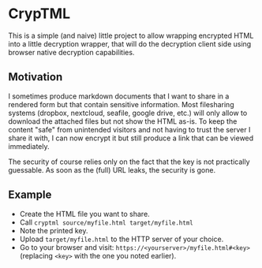 # CrypTML

This is a simple (and naive) little project to allow wrapping encrypted HTML into
a little decryption wrapper, that will do the decryption client side
using browser native decryption capabilities.

## Motivation

I sometimes produce markdown documents that I want to share in a rendered
form but that contain sensitive information. Most filesharing systems (dropbox,
nextcloud, seafile, google drive, etc.) will only allow to download the
attached files but not show the HTML as-is. To keep the content "safe" from
unintended visitors and not having to trust the server I share it with, I can
now encrypt it but still produce a link that can be viewed immediately.

The security of course relies only on the fact that the key is not practically
guessable. As soon as the (full) URL leaks, the security is gone.

## Example

* Create the HTML file you want to share.
* Call `cryptml source/myfile.html target/myfile.html`
* Note the printed key.
* Upload `target/myfile.html` to the HTTP server of your choice.
* Go to your browser and visit: `https://<yourserver>/myfile.html#<key>`
  (replacing `<key>` with the one you noted earlier).